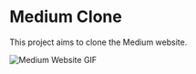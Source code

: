 # Medium Clone

This project aims to clone the Medium website. 

![Medium Website GIF](medium-site.gif)
